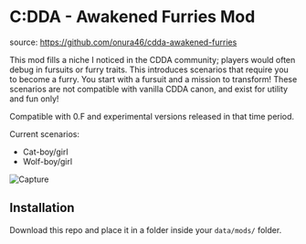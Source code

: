 # C:DDA - Awakened Furries Mod
source: https://github.com/onura46/cdda-awakened-furries

This mod fills a niche I noticed in the CDDA community; players would often debug in fursuits or furry traits. This introduces scenarios that require you to become a furry. You start with a fursuit and a mission to transform! These scenarios are not compatible with vanilla CDDA canon, and exist for utility and fun only!

Compatible with 0.F and experimental versions released in that time period.

Current scenarios:
- Cat-boy/girl
- Wolf-boy/girl


![Capture](https://user-images.githubusercontent.com/67405765/195982447-7d23a98e-7cc0-4b95-9b7a-f64dced6e131.PNG)

## Installation

Download this repo and place it in a folder inside your `data/mods/` folder.
